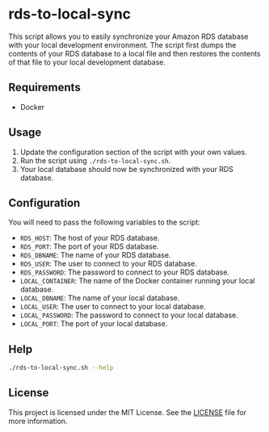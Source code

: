 # rds-to-local-sync

This script allows you to easily synchronize your Amazon RDS database with your local development environment. The script first dumps the contents of your RDS database to a local file and then restores the contents of that file to your local development database.

## Requirements

- Docker

## Usage

1. Update the configuration section of the script with your own values.
2. Run the script using `./rds-to-local-sync.sh`.
3. Your local database should now be synchronized with your RDS database.

## Configuration

You will need to pass the following variables to the script:

- `RDS_HOST`: The host of your RDS database.
- `RDS_PORT`: The port of your RDS database.
- `RDS_DBNAME`: The name of your RDS database.
- `RDS_USER`: The user to connect to your RDS database.
- `RDS_PASSWORD`: The password to connect to your RDS database.
- `LOCAL_CONTAINER`: The name of the Docker container running your local database.
- `LOCAL_DBNAME`: The name of your local database.
- `LOCAL_USER`: The user to connect to your local database.
- `LOCAL_PASSWORD`: The password to connect to your local database.
- `LOCAL_PORT`: The port of your local database.

## Help
```sh
./rds-to-local-sync.sh --help 
```

## License

This project is licensed under the MIT License. See the [LICENSE](LICENSE) file for more information.
